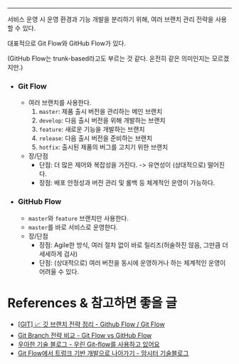 - - -
서비스 운영 시 운영 환경과 기능 개발을 분리하기 위해, 여러 브랜치 관리 전략을 사용할 수 있다.

대표적으로 Git Flow와 GitHub Flow가 있다.

(GitHub Flow는 trunk-based라고도 부르는 것 같다. 온전히 같은 의미인지는 모르겠지만.)

- ### Git Flow
	- 여러 브랜치를 사용한다.
		1. `master`: 제품 출시 버전을 관리하는 메인 브랜치 
		2. `develop`: 다음 출시 버전을 위해 개발하는 브랜치
		3. `feature`: 새로운 기능을 개발하는 브랜치
		4. `release`: 다음 출시 버전을 준비하는 브랜치
		5. `hotfix`: 출시된 제품의 버그를 고치기 위한 브랜치
	- 장/단점
		- 단점: 더 많은 제어와 복잡성을 가진다. -> 유연성이 (상대적으로) 떨어진다.
		- 장점: 배포 안정성과 버전 관리 및 롤백 등 체계적인 운영이 가능하다.
- ### GitHub Flow
	- `master`와 `feature` 브랜치만 사용한다.
	- `master`를 바로 서비스로 운영한다.
	- 장/단점
		- 장점: Agile한 방식, 여러 절차 없이 바로 릴리즈(허술하진 않음, 그만큼 더 세세하게 검사)
		- 단점: (상대적으로) 여러 버전을 동시에 운영하거나 하는 체계적인 운영이 어려울 수 있다.

# References & 참고하면 좋을 글

- [[GIT] 📈 깃 브랜치 전략 정리 - Github Flow / Git Flow](https://arc.net/l/quote/eyndaqzl)
- [Git Branch 전략 비교 - Git Flow vs GitHub Flow](https://devocean.sk.com/blog/techBoardDetail.do?ID=165571&boardType=techBlog)
- [우아한 기술 블로그 - 우린 Git-flow를 사용하고 있어요](https://techblog.woowahan.com/2553/)
- [Git Flow에서 트렁크 기반 개발으로 나아가기 - 맘시터 기술블로그](https://tech.mfort.co.kr/blog/2022-08-05-trunk-based-development/)
